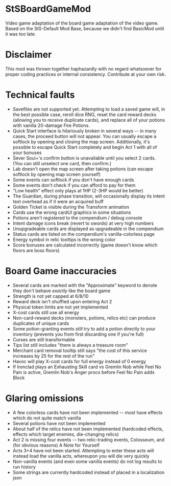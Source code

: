 # StSBoardGameMod
Video game adaptation of the board game adaptation of the video game.
Based on the StS-Default Mod Base, because we didn't find BasicMod until it was too late.

# Disclaimer
This mod was thrown together haphazardly with no regard whatsoever for proper coding practices or internal consistency. Contribute at your own risk.

# Technical faults
- Savefiles are not supported yet.  Attempting to load a saved game will, in the best possible case, reroll dice RNG, reset the card reward decks (allowing you to receive duplicate cards), and replace all of your potions with vanilla 20-damage Fire Potions.
- Quick Start interface is hilariously broken in several ways -- in many cases, the proceed button will not appear. You can usually escape a softlock by opening and closing the map screen. Additionally, it's possible to escape Quick Start completely and begin Act 1 with all of your bonuses
- Sever Soul+'s confirm button is unavailable until you select 2 cards.  (You can still unselect one card, then confirm.)
- Lab doesn't open the map screen after taking potions (can escape softlock by opening map screen yourself)
- Some events can softlock if you don't have enough cards
- Some events don't check if you can afford to pay for them
- "Low health" effect only plays at 1HP (2-3HP would be better)
- The Guardian, during phase transition, will occasionally display its intent text overhead as if it were an acquired buff 
- Golden Ticket is visible during the Transform animation
- Cards use the wrong cardUI graphics in some situations
- Potions aren't registered to the compendium / debug console
- Intent damage icons break (revert to swords) at very high numbers
- Unupgradeable cards are displayed as upgradeable in the compendium
- Status cards are listed on the compendium's vanilla-colorless page
- Energy symbol in relic tooltips is the wrong color
- Score bonuses are calculated incorrectly (game doesn't know which floors are boss floors)

# Board Game inaccuracies
- Several cards are marked with the "Approximate" keyword to denote they don't behave *exactly* like the board game
- Strength is not yet capped at 6/8/10
- Reward deck isn't shuffled upon entering Act 2
- Physical token limits are not yet implemented
- X-cost cards still use all energy
- Non-card-reward decks (monsters, potions, relics etc) can produce duplicates of unique cards
- Some potion-granting events still try to add a potion directly to your inventory (prevents you from first discarding one if you're full)
- Curses are still transformable
- Tips list still includes "there is always a treasure room"
- Merchant card removal tooltip still says "the cost of this service increases by 25 for the rest of the run"
- Havoc will play X-cost cards for full energy instead of 0 energy
- If Ironclad plays an Exhausting Skill card vs Gremlin Nob while Feel No Pain is active, Gremlin Nob's Anger procs before Feel No Pain adds Block

# Glaring omissions
- A few colorless cards have not been implemented -- most have effects which do not quite match vanilla
- Several potions have not been implemented
- About half of the relics have not been implemented (hardcoded effects, effects which target enemies, die-changing relics)
- Act 2 is missing four events -- two relic-trading events, Colosseum, and (for obvious reasons) A Note for Yourself
- Acts 3+4 have not been started.  Attempting to enter these acts will instead load the vanilla acts, whereupon you will die very quickly
- Non-vanilla events (and even some vanilla events) do not log results to run history
- Some strings are currently hardcoded instead of placed in a localization json
